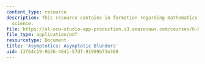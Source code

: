 ```yaml
---
content_type: resource
description: This resource contains in formation regarding mathematics for computer
  science.
file: https://ol-ocw-studio-app-production.s3.amazonaws.com/courses/6-042j-mathematics-for-computer-science-spring-2015/13f64c199b36464157df91999b73e360_MIT6_042JS16_AsymBlunders.pdf
file_type: application/pdf
resourcetype: Document
title: 'Asymptotics: Asymptotic Blunders'
uid: 13f64c19-9b36-4641-57df-91999b73e360
---
```

